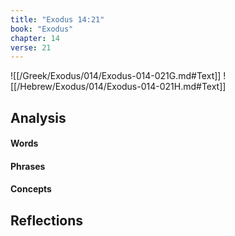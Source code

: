 ```yaml
---
title: "Exodus 14:21"
book: "Exodus"
chapter: 14
verse: 21
---
```

![[/Greek/Exodus/014/Exodus-014-021G.md#Text]]
![[/Hebrew/Exodus/014/Exodus-014-021H.md#Text]]

## Analysis

#### Words

#### Phrases

#### Concepts

## Reflections
